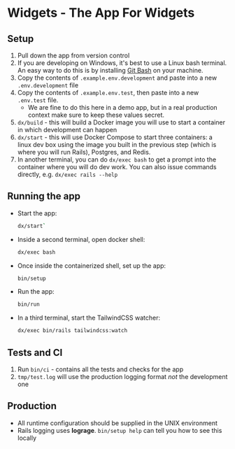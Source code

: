 # Widgets - The App For Widgets

## Setup

1. Pull down the app from version control
2. If you are developing on Windows, it's best to use a Linux bash terminal. An easy way to do this is by installing [Git Bash](https://gitforwindows.org/) on your machine.
3. Copy the contents of `.example.env.development` and paste into a new `.env.development` file
4. Copy the contents of `.example.env.test`, then paste into a new `.env.test` file.
   - We are fine to do this here in a demo app, but in a real production context make sure to keep these values secret.
5. `dx/build` - this will build a Docker image you will use to start a container in which development can happen
6. `dx/start` - this will use Docker Compose to start three containers: a linux dev box using the image you built in the previous step (which is where you will run Rails), Postgres, and Redis.
7. In another terminal, you can do `dx/exec bash` to get a prompt into the container where you will do dev work. You can also issue commands directly, e.g. `dx/exec rails --help`

## Running the app

- Start the app:
   ```bash
   dx/start`
  ```
- Inside a second terminal, open docker shell:
   ```bash
   dx/exec bash
   ``` 
- Once inside the containerized shell, set up the app:
   ```bash
   bin/setup
   ```
- Run the app:
   ```bash
   bin/run
   ```
- In a third terminal, start the TailwindCSS watcher:
   ```bash
   dx/exec bin/rails tailwindcss:watch
   ```

## Tests and CI

1. Run `bin/ci` - contains all the tests and checks for the app
2. `tmp/test.log` will use the production logging format _not_ the development one

## Production

- All runtime configuration should be supplied in the UNIX environment
- Rails logging uses **lograge**. `bin/setup help` can tell you how to see this locally
